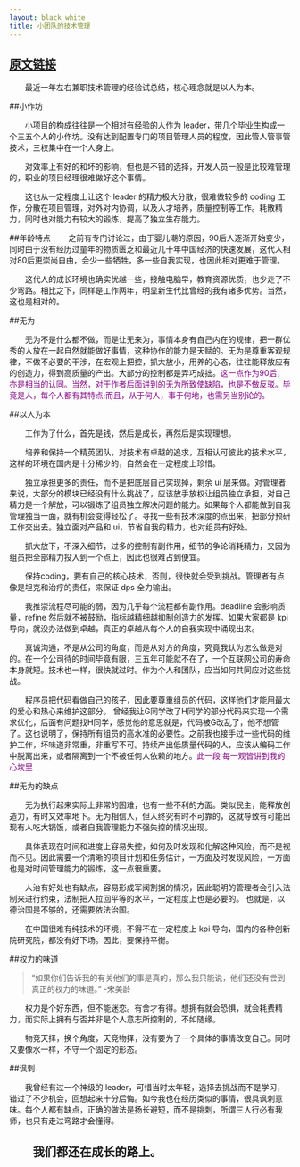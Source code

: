 ```yaml
---
layout: black_white
title: 小团队的技术管理
---
```


[原文链接](http://news.cnblogs.com/n/511425/)
------
　　最近一年左右兼职技术管理的经验试总结，核心理念就是以人为本。

##小作坊

　　小项目的构成往往是一个相对有经验的人作为 leader，带几个毕业生构成一个三五个人的小作坊。没有达到配置专门的项目管理人员的程度，因此管人管事管技术，三权集中在一个人身上。

　　对效率上有好的和坏的影响，但也是不错的选择，开发人员一般是比较难管理的，职业的项目经理很难做好这个事情。

　　这也从一定程度上让这个 leader 的精力极大分散，很难做较多的 coding 工作，分散在项目管理，对外对内协调，以及人才培养，质量控制等工作。耗散精力，同时也对能力有较大的锻炼，提高了独立生存能力。

##年龄特点
　　之前有专门讨论过，由于婴儿潮的原因，90后人逐渐开始变少，同时由于没有经历过童年的物质匮乏和最近几十年中国经济的快速发展，这代人相对80后更崇尚自由，会少一些牺牲，多一些自我实现，也因此相对更难于管理。

　　这代人的成长环境也确实优越一些，接触电脑早，教育资源优质，也少走了不少弯路。相比之下，同样是工作两年，明显新生代比曾经的我有诸多优势。当然，这也是相对的。

##无为

　　无为不是什么都不做，而是让无来为，事情本身有自己内在的规律，把一群优秀的人放在一起自然就能做好事情，这种协作的能力是天赋的。无为是尊重客观规律，不做不必要的干涉，在宏观上把控，抓大放小，用养的心态，往往能释放应有的创造力，得到高质量的产出。大部分的控制都是弄巧成拙。<font color='purple'>这一点作为90后，亦是相当的认同。当然，对于作者后面讲到的无为所致使缺陷，也是不做反驳。毕竟是人，每个人都有其特点;而且，从于何人，事于何地，也需另当别论的。</font>

##以人为本

　　工作为了什么，首先是钱，然后是成长，再然后是实现理想。

　　培养和保持一个精英团队，对技术有卓越的追求，互相认可彼此的技术水平，这样的环境在国内是十分稀少的，自然会在一定程度上珍惜。

　　独立承担更多的责任，而不是把底层自己实现掉，剩余 ui 层来做。对管理者来说，大部分的模块已经没有什么挑战了，应该放手放权让组员独立承担，对自己精力是一个解放，可以锻炼了组员独立解决问题的能力。如果每个人都能做到自我管理独当一面，就有机会变得轻松了。寻找一些有技术深度的点出来，把部分预研工作交出去。独立面对产品和 ui，节省自我的精力，也对组员有好处。

　　抓大放下，不深入细节，过多的控制有副作用，细节的争论消耗精力，又因为组员把全部精力投入到一个点上，因此也很难占到便宜。

　　保持coding，要有自己的核心技术，否则，很快就会受到挑战。管理者有点像是坦克和治疗的责任，来保证 dps 全力输出。

　　我推崇流程尽可能的弱，因为几乎每个流程都有副作用。deadline 会影响质量，refine 然后就不被鼓励，指标越精细越抑制创造力的发挥。如果大家都是 kpi 导向，就没办法做到卓越，真正的卓越从每个人的自我实现中涌现出来。

　　真诚沟通，不是从公司的角度，而是从对方的角度，究竟我认为怎么做是对的。在一个公司待的时间毕竟有限，三五年可能就不在了，一个互联网公司的寿命本身就短。技术也一样，很快就过时。作为个人和团队，应当如何共同应对这些挑战。

　　程序员把代码看做自己的孩子，因此要尊重组员的代码，这样他们才能用最大的爱心和热心来维护这部分。 曾经我让G同学改了H同学的部分代码来实现一个需求优化，后面有问题找H同学，感觉他的意思就是，代码被G改乱了，他不想管了。这也说明了，保持所有组员的高水准的必要性。之前我也接手过一些代码的维护工作，坏味道非常重，非重写不可。持续产出低质量代码的人，应该从编码工作中脱离出来，或者隔离到一个不被任何人依赖的地方。<font color="purple">此一段 每一观皆讲到我的心坎里</font>

##无为的缺点

　　无为执行起来实际上非常的困难，也有一些不利的方面。类似民主，能释放创造力，有时又效率地下。无为相信人，但人终究有时不可靠的，这就导致有可能出现有人吃大锅饭，或者自我管理能力不强失控的情况出现。

　　具体表现在时间和进度上容易失控，如何及时发现和化解这种风险，而不是视而不见。因此需要一个清晰的项目计划和任务估计，一方面及时发现风险，一方面也是对时间管理能力的锻炼，这一点很重要。

　　人治有好处也有缺点，容易形成军阀割据的情况，因此聪明的管理者会引入法制来进行约束，法制把人拉回平等的水平，一定程度上也是必要的。 也就是，以德治国是不够的，还需要依法治国。

　　在中国很难有纯技术的环境，不得不在一定程度上 kpi 导向，国内的各种创新院研究院，都没有好下场。因此，要保持平衡。

##权力的味道

>“如果你们告诉我的有关他们的事是真的，那么我只能说，他们还没有尝到真正的权力的味道。” -宋美龄

　　权力是个好东西，但不能迷恋。有舍才有得。想拥有就会恐惧，就会耗费精力，而实际上拥有与否并非是个人意志所控制的，不如随缘。

　　物竞天择，换个角度，天竞物择，没有要为了一个具体的事情改变自己。同时又要像水一样，不守一个固定的形态。

##讽刺

　　我曾经有过一个神级的 leader，可惜当时太年轻，选择去挑战而不是学习，错过了不少机会，回想起来十分后悔。如今我也在经历类似的事情，很具讽刺意味。每个人都有缺点，正确的做法是扬长避短，而不是挑刺，所谓三人行必有我师，也只有走过弯路才会懂得。

　　我们都还在成长的路上。
------